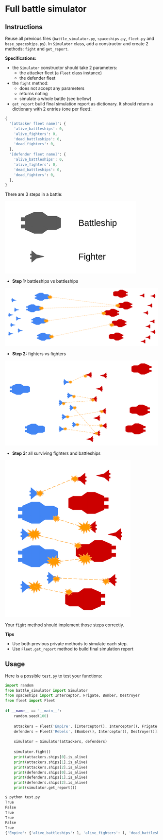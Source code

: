# Full battle simulator

## Instructions

Reuse all previous files (`battle_simulator.py`, `spaceships.py`, `fleet.py` and `base_spaceships.py`). In `Simulator` class, add a constructor and create 2 methods: `fight` and `get_report`.

**Specifications:**

* the `Simulator` constructor should take 2 parameters: 
  * the attacker fleet (a `Fleet` class instance)
  * the defender fleet
* the `fight` method:
  * does not accept any parameters
  * returns noting
  * simulate a whole battle (see bellow)
* `get_report` build final simulation report as dictionary. It should return a dictionary with 2 entries (one per fleet):

```python
{
  '[attacker fleet name]': {
    'alive_battleships': 0,
    'alive_fighters': 0,
    'dead_battleships': 0,
    'dead_fighters': 0,
  },
  '[defender fleet name]': {
    'alive_battleships': 0,
    'alive_fighters': 0,
    'dead_battleships': 0,
    'dead_fighters': 0,
  },
}
```

There are 3 steps in a battle:

![legend](https://github.com/thomas-marquis/ytrack-python-1/raw/main/subjects/Q03E10_full_simulator/battle_legend.png)

* **Step 1:** battleships vs battleships

![step 1](https://github.com/thomas-marquis/ytrack-python-1/raw/main/subjects/Q03E10_full_simulator/battle_phase_1.png)

* **Step 2:** fighters vs fighters

![step 2](https://github.com/thomas-marquis/ytrack-python-1/raw/main/subjects/Q03E10_full_simulator/battle_phase_2.png)

* **Step 3:** all surviving fighters and battleships

![step 3](https://github.com/thomas-marquis/ytrack-python-1/raw/main/subjects/Q03E10_full_simulator/battle_phase_3.png)

Your `fight` method should implement those steps correctly.

**Tips**

* Use both previous private methods to simulate each step.
* Use `Fleet.get_report` method to build final simulation report


## Usage

Here is a possible `test.py` to test your functions:

```python
import random
from battle_simulator import Simulator
from spaceships import Interceptor, Frigate, Bomber, Destroyer
from fleet import Fleet

if __name__ == '__main__':
    random.seed(100)

    attackers = Fleet('Empire', [Interceptor(), Interceptor(), Frigate()])
    defenders = Fleet('Rebels', [Bomber(), Interceptor(), Destroyer()])

    simulator = Simulator(attackers, defenders)

    simulator.fight()
    print(attackers.ships[0].is_alive)
    print(attackers.ships[1].is_alive)
    print(attackers.ships[2].is_alive)
    print(defenders.ships[0].is_alive)
    print(defenders.ships[1].is_alive)
    print(defenders.ships[2].is_alive)
    print(simulator.get_report())
```

```bash
$ python test.py
True
False
True
True
False
True
{'Empire': {'alive_battleships': 1, 'alive_fighters': 1, 'dead_battleships': 0, 'dead_fighters': 1}, 'Rebels': {'alive_battleships': 1, 'alive_fighters': 1, 'dead_battleships': 0, 'dead_fighters': 1}}
```
